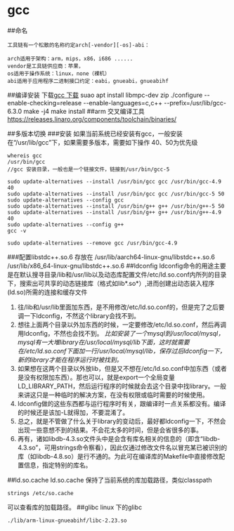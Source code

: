 gcc
==================
##命名
```
工具链有一个松散的名称约定arch[-vendor][-os]-abi：

arch适用于架构：arm，mips，x86，i686 ......
vendor是工具链供应商：苹果，
os适用于操作系统：linux，none（裸机）
abi适用于应用程序二进制接口约定：eabi，gnueabi，gnueabihf
```

##编译安装
	下载[gcc 下载](https://gcc.gnu.org/mirrors.html) 
	suao apt install libmpc-dev zip
	./configure --enable-checking=release --enable-languages=c,c++ --prefix=/usr/lib/gcc-6.3.0
	make -j4
	make install
##arm 交叉编译工具
https://releases.linaro.org/components/toolchain/binaries/

##多版本切换
###安装
如果当前系统已经安装有gcc，一般安装在“/usr/lib/gcc”下，如果需要多版本，需要如下操作
40、50为优先级	

```
whereis gcc
/usr/bin/gcc
//gcc 安装目录，一般也是一个链接文件，链接到/usr/bin/gcc-5

sudo update-alternatives --install /usr/bin/gcc gcc /usr/bin/gcc-4.9 40 
sudo update-alternatives --install /usr/bin/gcc gcc /usr/bin/gcc-5 50
sudo update-alternatives --config gcc
sudo update-alternatives --install /usr/bin/g++ g++ /usr/bin/g++-5 50 
sudo update-alternatives --install /usr/bin/g++ g++ /usr/bin/g++-4.9 40
sudo update-alternatives --config g++
gcc -v

sudo update-alternatives --remove gcc /usr/bin/gcc-4.9

```
###配置libstdc++.so.6
存放在
/usr/lib/aarch64-linux-gnu/libstdc++.so.6
/usr/lib/x86_64-linux-gnu/libstdc++.so.6
##ldconfig
ldconfig命令的用途主要是在默认搜寻目录/lib和/usr/lib以及动态库配置文件/etc/ld.so.conf内所列的目录下，搜索出可共享的动态链接库（格式如lib*.so*）,进而创建出动态装入程序(ld.so)所需的连接和缓存文件

1. 往/lib和/usr/lib里面加东西，是不用修改/etc/ld.so.conf的，但是完了之后要调一下ldconfig，不然这个library会找不到。
2. 想往上面两个目录以外加东西的时候，一定要修改/etc/ld.so.conf，然后再调用ldconfig，不然也会找不到。
	*比如安装了一个mysql到/usr/local/mysql，mysql有一大堆library在/usr/local/mysql/lib下面，这时就需要在/etc/ld.so.conf下面加一行/usr/local/mysql/lib，保存过后ldconfig一下，新的library才能在程序运行时被找到。*
3. 如果想在这两个目录以外放lib，但是又不想在/etc/ld.so.conf中加东西（或者是没有权限加东西）。那也可以，就是export一个全局变量LD_LIBRARY_PATH，然后运行程序的时候就会去这个目录中找library。一般来讲这只是一种临时的解决方案，在没有权限或临时需要的时候使用。
4. ldconfig做的这些东西都与运行程序时有关，跟编译时一点关系都没有。编译的时候还是该加-L就得加，不要混淆了。
5. 总之，就是不管做了什么关于library的变动后，最好都ldconfig一下，不然会出现一些意想不到的结果。不会花太多的时间，但是会省很多的事。
6. 再有，诸如libdb-4.3.so文件头中是会含有库名相关的信息的（即含“libdb-4.3.so”，可用strings命令察看），因此仅通过修改文件名以冒充某已被识别的库（如libdb-4.8.so）是行不通的。为此可在编译库的Makefile中直接修改配置信息，指定特别的库名。

##ld.so.cache
ld.so.cache 保持了当前系统的库加载路径，类似classpath

	strings /etc/so.cache
	
可以查看库的加载路径。
##glibc
linux 下的glibc
	
	./lib/arm-linux-gnueabihf/libc-2.23.so
